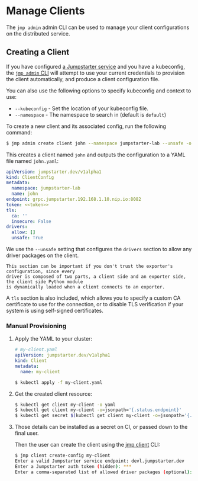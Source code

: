 # Manage Clients

The `jmp admin` admin CLI can be used to manage your client configurations
on the distributed service.

## Creating a Client

If you have configured [a Jumpstarter service](../introduction/service.md)
and you have a kubeconfig, the [`jmp admin` CLI](./reference/jmp-admin.md#jmp-admin-create-client) will attempt to use
your current credentials to provision the client automatically, and produce
a client configuration file.

You can also use the following options to specify kubeconfig and context to use:

- `--kubeconfig` - Set the location of your kubeconfig file.
- `--namespace` - The namespace to search in (default is `default`)

To create a new client and its associated config, run the following command:

```bash
$ jmp admin create client john --namespace jumpstarter-lab --unsafe -o john.yaml
```

This creates a client named `john` and outputs the configuration to a YAML
file named `john.yaml`:

```yaml
apiVersion: jumpstarter.dev/v1alpha1
kind: ClientConfig
metadata:
  namespace: jumpstarter-lab
  name: john
endpoint: grpc.jumpstarter.192.168.1.10.nip.io:8082
token: <<token>>
tls:
  ca: ''
  insecure: False
drivers:
  allow: []
  unsafe: True
```

We use the `--unsafe` setting that configures the `drivers` section to allow
any driver packages on the client.

```{warning}
This section can be important if you don't trust the exporter's configuration, since every
driver is composed of two parts, a client side and an exporter side, the client side Python module
is dynamically loaded when a client connects to an exporter.
```

A `tls` section is also included, which allows you to specify a custom CA certificate
to use for the connection, or to disable TLS verification if your system is using
self-signed certificates.

### Manual Provisioning

1. Apply the YAML to your cluster:

    ```yaml
    # my-client.yaml
    apiVersion: jumpstarter.dev/v1alpha1
    kind: Client
    metadata:
      name: my-client
    ```

    ```bash
    $ kubectl apply -f my-client.yaml
    ```

2. Get the created client resource:

    ```bash
    $ kubectl get client my-client -o yaml
    $ kubectl get client my-client -o=jsonpath='{.status.endpoint}'
    $ kubectl get secret $(kubectl get client my-client -o=jsonpath='{.status.credential.name}') -o=jsonpath='{.data.token}' | base64 -d
    ```

3. Those details can be installed as a secret on CI, or passed down to the final user.

    Then the user can create the client using the [jmp client](./reference/jmp-client.md#jmp-client-create-config) CLI:

    ```bash
    $ jmp client create-config my-client
    Enter a valid Jumpstarter service endpoint: devl.jumpstarter.dev
    Enter a Jumpstarter auth token (hidden): ***
    Enter a comma-separated list of allowed driver packages (optional):
    ```
